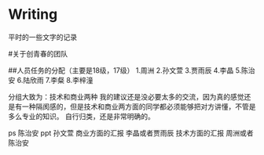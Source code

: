 # Writing
平时的一些文字的记录

#关于创青春的团队

##人员任务的分配（主要是18级，17级）
1.周洲
2.孙文萱
3.贾雨辰
4.李晶
5.陈治安
6.陆欣雨
7.李粲
8.李梓潼

分组大致为：技术和商业两种
我的建议还是没必要太多的交流，因为真的感觉还是有一种隔阂感的，但是技术和商业两方面的同学都必须能够把对方讲懂，不管是多么专业的知识。
自行归类，还是非常明确的。

ps 陈治安
ppt 孙文萱
商业方面的汇报 李晶或者贾雨辰
技术方面的汇报 周洲或者陈治安





